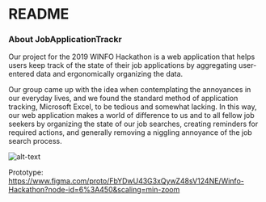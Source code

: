 # README

### About JobApplicationTrackr
Our project for the 2019 WINFO Hackathon is a web application that helps users keep track of the state of their job applications by aggregating user-entered data and ergonomically organizing the data.

Our group came up with the idea when contemplating the annoyances in our everyday lives, and we found the standard method of application tracking, Microsoft Excel, to be tedious and somewhat lacking. In this way, our web application makes a world of difference to us and to all fellow job seekers by organizing the state of our job searches, creating reminders for required actions, and generally removing a niggling annoyance of the job search process.

![alt-text](https://i.imgur.com/OANluSt.jpg)

Prototype:
https://www.figma.com/proto/FbYDwU43G3xQywZ48sV124NE/Winfo-Hackathon?node-id=6%3A450&scaling=min-zoom

